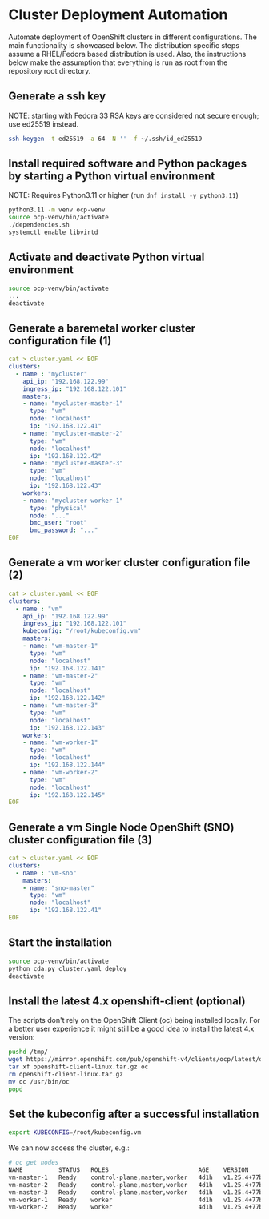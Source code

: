 # Cluster Deployment Automation
Automate deployment of OpenShift clusters in different configurations.
The main functionality is showcased below.  The distribution specific
steps assume a RHEL/Fedora based distribution is used.  Also, the
instructions below make the assumption that everything is run as root
from the repository root directory.

## Generate a ssh key
NOTE: starting with Fedora 33 RSA keys are considered not secure enough; use
ed25519 instead.

```bash
ssh-keygen -t ed25519 -a 64 -N '' -f ~/.ssh/id_ed25519
```

## Install required software and Python packages by starting a Python virtual environment
NOTE: Requires Python3.11 or higher (run `dnf install -y python3.11`)
```bash
python3.11 -m venv ocp-venv
source ocp-venv/bin/activate
./dependencies.sh
systemctl enable libvirtd
```

## Activate and deactivate Python virtual environment
```bash
source ocp-venv/bin/activate
...
deactivate
```

## Generate a baremetal worker cluster configuration file (1)
```yaml
cat > cluster.yaml << EOF
clusters:
  - name : "mycluster"
    api_ip: "192.168.122.99"
    ingress_ip: "192.168.122.101"
    masters:
    - name: "mycluster-master-1"
      type: "vm"
      node: "localhost"
      ip: "192.168.122.41"
    - name: "mycluster-master-2"
      type: "vm"
      node: "localhost"
      ip: "192.168.122.42"
    - name: "mycluster-master-3"
      type: "vm"
      node: "localhost"
      ip: "192.168.122.43"
    workers:
    - name: "mycluster-worker-1"
      type: "physical"
      node: "..."
      bmc_user: "root"
      bmc_password: "..."
EOF
```

## Generate a vm worker cluster configuration file (2)
```yaml
cat > cluster.yaml << EOF
clusters:
  - name : "vm"
    api_ip: "192.168.122.99"
    ingress_ip: "192.168.122.101"
    kubeconfig: "/root/kubeconfig.vm"
    masters:
    - name: "vm-master-1"
      type: "vm"
      node: "localhost"
      ip: "192.168.122.141"
    - name: "vm-master-2"
      type: "vm"
      node: "localhost"
      ip: "192.168.122.142"
    - name: "vm-master-3"
      type: "vm"
      node: "localhost"
      ip: "192.168.122.143"
    workers:
    - name: "vm-worker-1"
      type: "vm"
      node: "localhost"
      ip: "192.168.122.144"
    - name: "vm-worker-2"
      type: "vm"
      node: "localhost"
      ip: "192.168.122.145"
EOF
```

## Generate a vm Single Node OpenShift (SNO) cluster configuration file (3)
```yaml
cat > cluster.yaml << EOF
clusters:
  - name : "vm-sno"
    masters:
    - name: "sno-master"
      type: "vm"
      node: "localhost"
      ip: "192.168.122.41"
EOF
```

## Start the installation
```bash
source ocp-venv/bin/activate
python cda.py cluster.yaml deploy
deactivate
```

## Install the latest 4.x openshift-client (optional)
The scripts don't rely on the OpenShift Client (oc) being installed locally.
For a better user experience it might still be a good idea to install the
latest 4.x version:
```bash
pushd /tmp/
wget https://mirror.openshift.com/pub/openshift-v4/clients/ocp/latest/openshift-client-linux.tar.gz
tar xf openshift-client-linux.tar.gz oc
rm openshift-client-linux.tar.gz
mv oc /usr/bin/oc
popd
```

## Set the kubeconfig after a successful installation
```bash
export KUBECONFIG=/root/kubeconfig.vm
```

We can now access the cluster, e.g.:

```bash
# oc get nodes
NAME          STATUS   ROLES                         AGE    VERSION
vm-master-1   Ready    control-plane,master,worker   4d1h   v1.25.4+77bec7a
vm-master-2   Ready    control-plane,master,worker   4d1h   v1.25.4+77bec7a
vm-master-3   Ready    control-plane,master,worker   4d1h   v1.25.4+77bec7a
vm-worker-1   Ready    worker                        4d1h   v1.25.4+77bec7a
vm-worker-2   Ready    worker                        4d1h   v1.25.4+77bec7a
```
